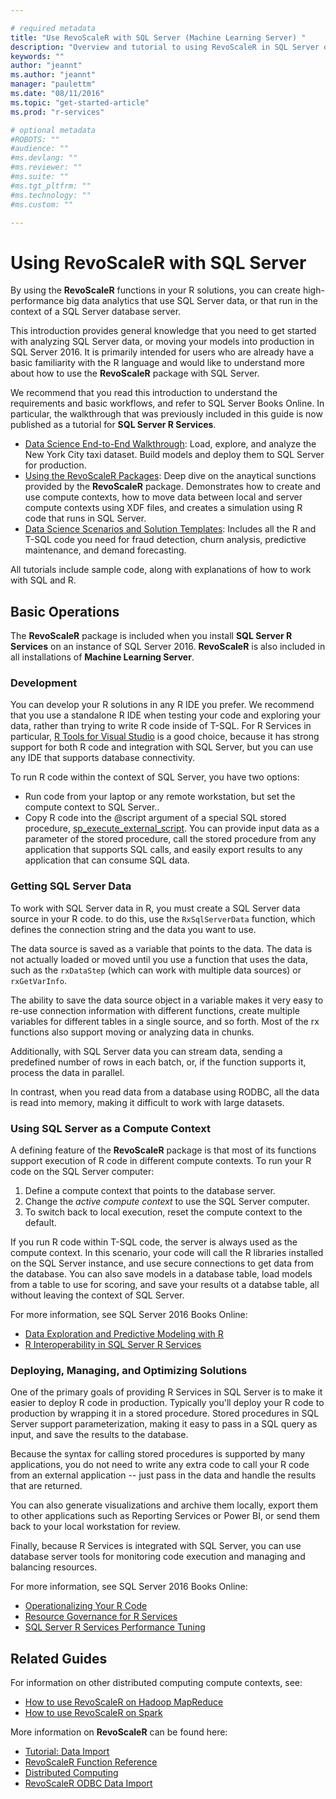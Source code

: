 ```yaml
---

# required metadata
title: "Use RevoScaleR with SQL Server (Machine Learning Server) "
description: "Overview and tutorial to using RevoScaleR in SQL Server databases."
keywords: ""
author: "jeannt"
ms.author: "jeannt"
manager: "paulettm"
ms.date: "08/11/2016"
ms.topic: "get-started-article"
ms.prod: "r-services"

# optional metadata
#ROBOTS: ""
#audience: ""
#ms.devlang: ""
#ms.reviewer: ""
#ms.suite: ""
#ms.tgt_pltfrm: ""
#ms.technology: ""
#ms.custom: ""

---
```


# Using RevoScaleR with SQL Server

By using the **RevoScaleR** functions in your R solutions, you can create high-performance big data analytics that use SQL Server data, or that run in the context of a SQL Server database server.

This introduction provides general knowledge that you need to get started with analyzing SQL Server data, or moving your models into production in SQL Server 2016. It is primarily intended for users who are already have a basic familiarity with the R language and would like to understand more about how to use the **RevoScaleR** package with SQL Server. 

We recommend that you read this introduction to understand the requirements and basic workflows, and refer to SQL Server Books Online. In particular, the walkthrough that was previously included in this guide is now published as a tutorial for **SQL Server R Services**.

+ [Data Science End-to-End Walkthrough](https://msdn.microsoft.com/library/mt612857.aspx): Load, explore, and analyze the New York City taxi dataset. Build models and deploy them to SQL Server for production.
+ [Using the RevoScaleR Packages](https://msdn.microsoft.com/library/mt637368.aspx): Deep dive on the anaytical sunctions provided by the **RevoScaleR** package. Demonstrates how to create and use compute contexts, how to move data between local and server compute contexts using XDF files, and creates a simulation using R code that runs in SQL Server.
+ [Data Science Scenarios and Solution Templates](https://msdn.microsoft.com/en-us/library/mt693423.aspx): Includes all the R and T-SQL code you need for fraud detection, churn analysis, predictive maintenance, and demand forecasting.

All tutorials include sample code, along with explanations of how to work with SQL and R.


## Basic Operations


The **RevoScaleR** package is included when you install **SQL Server R Services** on an instance of SQL Server 2016. **RevoScaleR** is also included in all installations of **Machine Learning Server**.  

### Development
You can develop your R solutions in any R IDE you prefer. We recommend that you use a standalone R IDE when testing your code and exploring your data, rather than trying to write R code inside of T-SQL. For R Services in particular, [R Tools for Visual Studio](https://www.visualstudio.com/features/rtvs-vs.aspx) is a good choice, because it has strong support for both R code and integration with SQL Server, but you can use any IDE that supports database connectivity.

To run R code within the context of SQL Server, you have two options:
+ Run code from your laptop or any remote workstation, but set the compute context to SQL Server..
+ Copy R code into the @script argument of a special SQL stored procedure, [sp_execute_external_script](https://msdn.microsoft.com/library/mt604368.aspx). You can provide input data as a parameter of the stored procedure, call the stored procedure from any application that supports SQL calls, and easily export results to any application that can consume SQL data. 


### Getting SQL Server Data

To work with SQL Server data in R, you must create a SQL Server data source in your R code. to do this, use the `RxSqlServerData` function, which defines the connection string and the data you want to use. 

The data source is saved as a variable that points to the data. The data is not actually loaded or moved until you use a function that uses the data, such as the `rxDataStep` (which can work with multiple data sources) or `rxGetVarInfo`.

The ability to save the data source object in a variable makes it very easy to re-use connection information with different functions, create multiple variables for different tables in a single source, and so forth. Most of the rx functions also support moving or analyzing data in chunks.

Additionally, with SQL Server data you can stream data, sending a predefined number of rows in each batch, or, if the function supports it, process the data in parallel. 

In contrast, when you read data from a database using RODBC, all the data is read into memory, making it difficult to work with large datasets.

### Using SQL Server as a Compute Context

A defining feature of the **RevoScaleR** package is that most of its functions support execution of R code in different compute contexts. To run your R code on the SQL Server computer:

1. Define a compute context that points to the database server. 
2. Change the *active compute context* to use the SQL Server computer. 
3. To switch back to local execution, reset the compute context to the default.

If you run R code within T-SQL code, the server is always used as the compute context. In this scenario, your code will call the R libraries installed on the SQL Server instance, and use secure connections to get data from the database. You can also save models in a database table, load models from a table to use for scoring, and save your results ot a databse table, all without leaving the context of SQL Server.

For more information, see SQL Server 2016 Books Online:
 + [Data Exploration and Predictive Modeling with R](https://msdn.microsoft.com/library/mt590947.aspx) 
 + [R Interoperability in SQL Server R Services](https://docs.microsoft.com/en-us/sql/advanced-analytics/r/r-interoperability-in-sql-server)

### Deploying, Managing, and Optimizing Solutions

One of the primary goals of providing R Services in SQL Server is to make it easier to deploy R code in production. Typically you'll deploy your R code to production by wrapping it in a stored procedure. Stored procedures in SQL Server support parameterization, making it easy to pass in a SQL query as input, and save the results to the database.

Because the syntax for calling stored procedures is supported by many applications, you do not need to write any extra code to call your R code from an external application -- just pass in the data and handle the results that are returned.

You can also generate visualizations and archive them locally, export them to other applications such as Reporting Services or Power BI, or send them back to your local workstation for review. 

Finally, because R Services is integrated with SQL Server, you can use database server tools for monitoring code execution and managing and balancing resources.

For more information, see SQL Server 2016 Books Online:
 + [Operationalizing Your R Code](https://msdn.microsoft.com/library/mt590864.aspx)
 + [Resource Governance for R Services](https://msdn.microsoft.com/library/mt703708.aspx)
 + [SQL Server R Services Performance Tuning](https://msdn.microsoft.com/en-us/library/mt723573.aspx)

## Related Guides

For information on other distributed computing compute contexts, see:

- [How to use RevoScaleR on Hadoop MapReduce](how-to-revoscaler-hadoop.md)
- [How to use RevoScaleR on Spark](how-to-revoscaler-spark.md)

More information on **RevoScaleR** can be found here:

- [Tutorial: Data Import](tutorial-revoscaler-data-import-transform.md)
- [RevoScaleR Function Reference](../r-reference/revoscaler/revoscaler.md)
- [Distributed Computing](how-to-revoscaler-distributed-computing.md)
- [RevoScaleR ODBC Data Import](how-to-revoscaler-data-odbc.md)